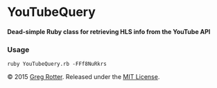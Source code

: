# YouTubeQuery
#### Dead-simple Ruby class for retrieving HLS info from the YouTube API

### Usage

```shell
ruby YouTubeQuery.rb -FFf8NuRkrs
```

© 2015 [Greg Rotter](http://www.ocf.berkeley.edu/~grotter/). Released under the [MIT
License](http://www.opensource.org/licenses/mit-license.php).